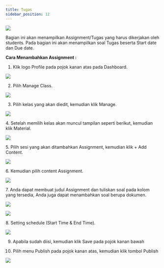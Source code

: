 ```yaml
---
title: Tugas
sidebar_position: 12
---
```

![](/img/degree-lecture-tugas.jpg)

Bagian ini akan menampilkan Assignment/Tugas yang harus dikerjakan oleh students. Pada bagian ini akan menampilkan soal Tugas beserta Start date dan Due date.

**Cara Menambahkan Assignment :**

1. Klik logo Profile pada pojok kanan atas pada Dashboard.

![](/img/assignment_1.jpg)

2. Pilih Manage Class.

![](/img/assignment_2.jpg)

3. Pilih kelas yang akan diedit, kemudian klik Manage.

![](/img/assignment_3.jpg)

4. Setelah memilih kelas akan muncul tampilan seperti berikut, kemudian klik Material.

![](/img/assignment_4.jpg)

5. Pilih sesi yang akan ditambahkan Assignment, kemudian klik + Add Content.

![](/img/assignment_5.jpg)

6. Kemudian pilih content Assignment.

![](/img/assignment_6.jpg)

7. Anda dapat membuat judul Assignment dan tuliskan soal pada kolom yang tersedia, Anda juga dapat menambahkan soal berupa dokumen.

![](/img/assignment_7.jpg)

![](/img/assignment_8.jpg)

8. Setting schedule (Start Time & End Time).

![](/img/assignment_9.jpg)

9. Apabila sudah diisi, kemudian klik Save pada pojok kanan bawah

10. Pilih menu Publish pada pojok kanan atas, kemudian klik tombol Publish

![](/img/degree-lecture-publish.jpg)
